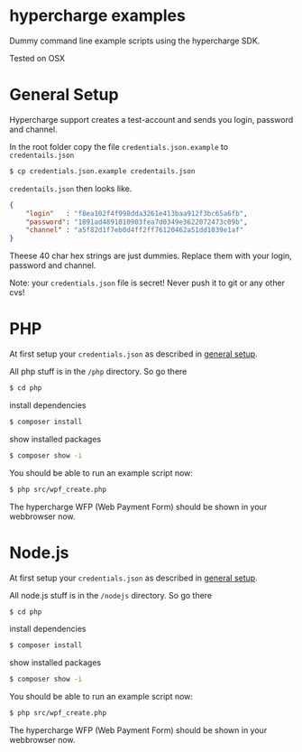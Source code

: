hypercharge examples
====================

Dummy command line example scripts using the hypercharge SDK.

Tested on OSX

General Setup
=============

Hypercharge support creates a test-account and sends you login, password and channel.

In the root folder copy the file `credentials.json.example` to `credentails.json`
```sh
$ cp credentials.json.example credentails.json
```

`credentails.json` then looks like.
```json
{
	"login"   : "f8ea102f4f998dda3261e413baa912f3bc65a6fb",
	"password": "1891ad4891010903fea7d0349e3622072473c09b",
	"channel" : "a5f82d1f7eb0d4ff2ff76120462a51dd1039e1af"
}
```
Theese 40 char hex strings are just dummies.
Replace them with your login, password and channel.

Note: your `credentials.json` file is secret! Never push it to git or any other cvs!

PHP
===
At first setup your `credentials.json` as described in [general setup](#general-setup).

All php stuff is in the `/php` directory.
So go there
```sh
$ cd php
```

install dependencies
```sh
$ composer install
```

show installed packages
```sh
$ composer show -i
```

You should be able to run an example script now:
```sh
$ php src/wpf_create.php
```
The hypercharge WFP (Web Payment Form) should be shown in your webbrowser now.


Node.js
=======
At first setup your `credentials.json` as described in [general setup](#general-setup).

All node.js stuff is in the `/nodejs` directory.
So go there
```sh
$ cd php
```

install dependencies
```sh
$ composer install
```

show installed packages
```sh
$ composer show -i
```

You should be able to run an example script now:
```sh
$ php src/wpf_create.php
```
The hypercharge WFP (Web Payment Form) should be shown in your webbrowser now.



